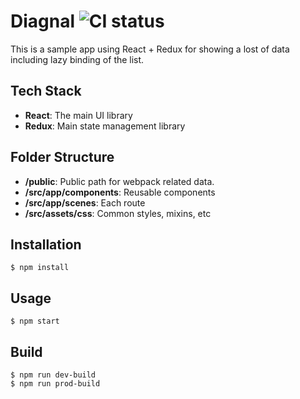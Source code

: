 # Diagnal ![CI status](https://img.shields.io/badge/build-passing-brightgreen.svg)

This is a sample app using React + Redux for showing a lost of data including lazy binding of the list.

## Tech Stack
* **React**: The main UI library 
* **Redux**: Main state management library
 

## Folder Structure
* **/public**: Public path for webpack related data. 
* **/src/app/components**: Reusable components
* **/src/app/scenes**: Each route
* **/src/assets/css**: Common styles, mixins, etc

## Installation

```
$ npm install
```


## Usage

```
$ npm start
```

## Build

```
$ npm run dev-build
$ npm run prod-build
```
